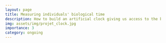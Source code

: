 ```yaml
---
layout: page
title: Measuring individuals' biological time 
description: How to build an artificial clock giving us access to the biological time passing in an individual?
img: assets/img/projet_clock.jpg
importance: 3
category: ongoing
---
```

